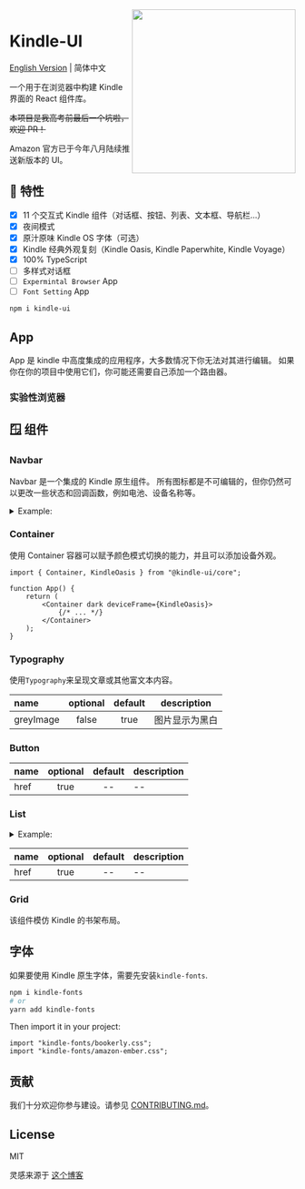 <a href="https://app.fossa.com/projects/git%2Bgithub.com%2FRiverTwilight%2Fkindyle?ref=badge_large">
<img src="https://app.fossa.com/api/projects/git%2Bgithub.com%2FRiverTwilight%2Fkindyle.svg?type=large" align="right" height="288" width="288">
</a>

# Kindle-UI

[English Version](./README.en.md) | 简体中文

一个用于在浏览器中构建 Kindle 界面的 React 组件库。

~~本项目是我高考前最后一个坑啦，欢迎 PR！~~

Amazon 官方已于今年八月陆续推送新版本的 UI。

## 🍊 特性

-   [x] 11 个交互式 Kindle 组件（对话框、按钮、列表、文本框、导航栏...）
-   [x] 夜间模式
-   [x] 原汁原味 Kindle OS 字体（可选）
-   [x] Kindle 经典外观复刻（Kindle Oasis, Kindle Paperwhite, Kindle Voyage）
-   [x] 100% TypeScript
-   [ ] 多样式对话框
-   [ ] `Expermintal Browser` App
-   [ ] `Font Setting` App

```bash
npm i kindle-ui
```

## App

App 是 kindle 中高度集成的应用程序，大多数情况下你无法对其进行编辑。 如果你在你的项目中使用它们，你可能还需要自己添加一个路由器。

### 实验性浏览器

## 🪟 组件

### Navbar

Navbar 是一个集成的 Kindle 原生组件。 所有图标都是不可编辑的，但你仍然可以更改一些状态和回调函数，例如电池、设备名称等。

<details>
  <summary>Example:</summary>
  
```JSX
<Navbar>
	<StatuBar
		airplane
		celluar={{
			on: true,
			label: "LTE",
			siginal: 3,
		}}
		battery={86}
		deviceName="My Kindle"
	/>
	<ActionBar>
		<ActionGroup>
			<ActionItem
				onClick={() => {
					history.push("/");
				}}
			>
				<HomeOutlineIcon />
				home
			</ActionItem>
			<ActionItem
				onClick={() => {
					history.goBack();
				}}
			>
				<ArrowBackSharpIcon />
				BACK
			</ActionItem>
			<ActionItem>
				<CogSharpIcon />
				settings
			</ActionItem>
		</ActionGroup>
		<ActionBarSpace />
		<ActionGroup>
			<SearchBar />
			<ActionBarMenu
				items={[
					{
						textPrimary: "Github",
						component: "a",
						href: "https://github.com/rivertwilight",
					},
				]}
			/>
		</ActionGroup>
	</ActionBar>
</Navbar>
```
</details>

### Container

使用 Container 容器可以赋予颜色模式切换的能力，并且可以添加设备外观。

```JSX
import { Container, KindleOasis } from "@kindle-ui/core";

function App() {
	return (
		<Container dark deviceFrame={KindleOasis}>
            {/* ... */}
		</Container>
	);
}
```

### Typography

使用`Typography`来呈现文章或其他富文本内容。

| name      | optional | default | description    |
| :-------- | :------: | :-----: | -------------- |
| greyImage |  false   |  true   | 图片显示为黑白 |

### Button

| name | optional | default | description |
| :--- | :------: | :-----: | ----------- |
| href |   true   |   --    | --          |

### List

<details>
  <summary>Example:</summary>

```JSX
	<List>
		<ListItem component={Link} to="/reader">
			<ListItemText primary="尘埃落定" second="阿来著" />
		</ListItem>
		<ListItem component="a" href="https://github.com">
			<ListItemText
				primary="The Adventure of Sherlok Holmoes (福尔摩斯探案集）"
				second="Arthur Conan Doyle"
			/>
			<ListItemIcon
				onClick={() => {
					alert("Hello");
				}}
			>
				<EllipsisVerticalIcon />
			</ListItemIcon>
		</ListItem>
	</List>
```

</details>

| name | optional | default | description |
| :--- | :------: | :-----: | ----------- |
| href |   true   |   --    | --          |

### Grid

该组件模仿 Kindle 的书架布局。

## 字体

如果要使用 Kindle 原生字体，需要先安装`kindle-fonts`.

```bash
npm i kindle-fonts
# or
yarn add kindle-fonts
```

Then import it in your project:

```JSX
import "kindle-fonts/bookerly.css";
import "kindle-fonts/amazon-ember.css";
```

## 贡献

我们十分欢迎你参与建设。请参见 [CONTRIBUTING.md](./CONTRIBUTING.md)。

## License

MIT

灵感来源于 [这个博客](https://ash.ms)
